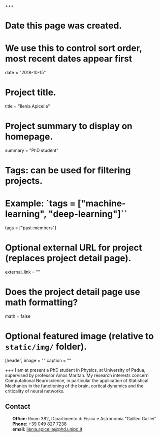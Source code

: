 +++
# Date this page was created.
# We use this to control sort order, most recent dates appear first
date = "2018-10-15"

# Project title.
title = "Ilenia Apicella"

# Project summary to display on homepage.
summary = "PhD student"

# Tags: can be used for filtering projects.
# Example: `tags = ["machine-learning", "deep-learning"]``
tags = ["past-members"]

# Optional external URL for project (replaces project detail page).
external_link = ""

# Does the project detail page use math formatting?
math = false

# Optional featured image (relative to `static/img/` folder).
[header]
image = ""
caption = ""

+++
I am at present a PhD student in Physics, at University of Padua, supervised by professor Amos Maritan. My research interests concern Computational Neuroscience, in particular the application of Statistical Mechanics in the functioning of the brain, cortical dynamics and the criticality of neural networks.

## Contact
<ul style="list-style-type:none">
  <li><b>Office:</b> Room 382, Dipartimento di Fisica e Astronomia "Galileo Galilei"</li>
  <li><b>Phone:</b> +39 049 827 7238</li>
  <li><b>email:</b> <a href="mailto:ilenia.apicella@phd.unipd.it">ilenia.apicella@phd.unipd.it</a></li>
</ul>
